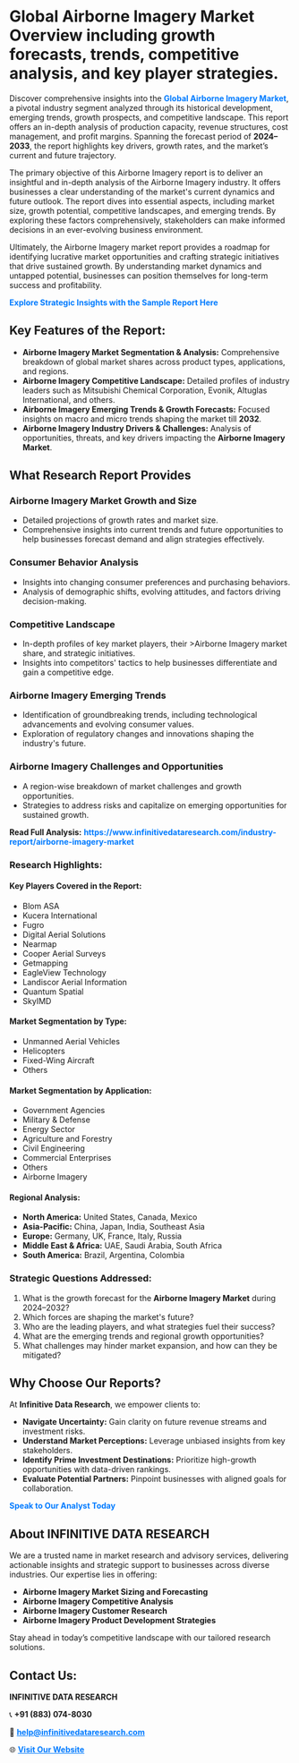 <h1>Global Airborne Imagery Market Overview including growth forecasts, trends, competitive analysis, and key player strategies.</h1>
<p>
Discover comprehensive insights into the 
<a href="https://www.infinitivedataresearch.com/industry-report/airborne-imagery-market" rel="dofollow" style="color: #007BFF; text-decoration: none;"><strong>Global Airborne Imagery Market</strong></a>, a pivotal industry segment analyzed through its historical development, emerging trends, growth prospects, and competitive landscape. This report offers an in-depth analysis of production capacity, revenue structures, cost management, and profit margins. Spanning the forecast period of <strong>2024–2033</strong>, the report highlights key drivers, growth rates, and the market’s current and future trajectory.
</p>
<p>
The primary objective of this Airborne Imagery report is to deliver an insightful and in-depth analysis of the Airborne Imagery industry. It offers businesses a clear understanding of the market's current dynamics and future outlook. The report dives into essential aspects, including market size, growth potential, competitive landscapes, and emerging trends. By exploring these factors comprehensively, stakeholders can make informed decisions in an ever-evolving business environment.
</p>
<p>
Ultimately, the Airborne Imagery market report provides a roadmap for identifying lucrative market opportunities and crafting strategic initiatives that drive sustained growth. By understanding market dynamics and untapped potential, businesses can position themselves for long-term success and profitability.
</p>
<p>
<a href="https://www.infinitivedataresearch.com/request-sample/reportId=102894" style="color: #007BFF; text-decoration: none;"><strong>Explore Strategic Insights with the Sample Report Here</strong></a>
</p>

<h2>Key Features of the Report:</h2>
<ul>
<li><strong>Airborne Imagery Market Segmentation & Analysis:</strong> Comprehensive breakdown of global market shares across product types, applications, and regions.</li>
<li><strong>Airborne Imagery Competitive Landscape:</strong> Detailed profiles of industry leaders such as Mitsubishi Chemical Corporation, Evonik, Altuglas International, and others.</li>
<li><strong>Airborne Imagery Emerging Trends & Growth Forecasts:</strong> Focused insights on macro and micro trends shaping the market till <strong>2032</strong>.</li>
<li><strong>Airborne Imagery Industry Drivers & Challenges:</strong> Analysis of opportunities, threats, and key drivers impacting the <strong>Airborne Imagery Market</strong>.</li>
</ul>

<h2>What Research Report Provides</h2>
<h3>Airborne Imagery Market Growth and Size</h3>
<ul>
<li>Detailed projections of growth rates and market size.</li>
<li>Comprehensive insights into current trends and future opportunities to help businesses forecast demand and align strategies effectively.</li>
</ul>

<h3>Consumer Behavior Analysis</h3>
<ul>
<li>Insights into changing consumer preferences and purchasing behaviors.</li>
<li>Analysis of demographic shifts, evolving attitudes, and factors driving decision-making.</li>
</ul>

<h3>Competitive Landscape</h3>
<ul>
<li>In-depth profiles of key market players, their >Airborne Imagery market share, and strategic initiatives.</li>
<li>Insights into competitors' tactics to help businesses differentiate and gain a competitive edge.</li>
</ul>

<h3>Airborne Imagery Emerging Trends</h3>
<ul>
<li>Identification of groundbreaking trends, including technological advancements and evolving consumer values.</li>
<li>Exploration of regulatory changes and innovations shaping the industry's future.</li>
</ul>

<h3>Airborne Imagery Challenges and Opportunities</h3>
<ul>
<li>A region-wise breakdown of market challenges and growth opportunities.</li>
<li>Strategies to address risks and capitalize on emerging opportunities for sustained growth.</li>
</ul>
<p><strong>Read Full Analysis:</strong> <a href="https://www.infinitivedataresearch.com/industry-report/airborne-imagery-market" rel="dofollow" style="color: #007BFF; text-decoration: none;"><strong>https://www.infinitivedataresearch.com/industry-report/airborne-imagery-market</strong></a></p>
<h3>Research Highlights:</h3>
<h4>Key Players Covered in the Report:</h4>
<ul><li>Blom ASA</li><li>Kucera International</li><li>Fugro</li><li>Digital Aerial Solutions</li><li>Nearmap</li><li>Cooper Aerial Surveys</li><li>Getmapping</li><li>EagleView Technology</li><li>Landiscor Aerial Information</li><li>Quantum Spatial</li><li>SkyIMD</li></ul>
<h4>Market Segmentation by Type:</h4>
<ul><li>Unmanned Aerial Vehicles</li><li>Helicopters</li><li>Fixed-Wing Aircraft</li><li>Others</li></ul>
<h4>Market Segmentation by Application:</h4>
<ul><li>Government Agencies</li><li>Military &amp; Defense</li><li>Energy Sector</li><li>Agriculture and Forestry</li><li>Civil Engineering</li><li>Commercial Enterprises</li><li>Others</li><li>Airborne Imagery</li></ul>

<h4>Regional Analysis:</h4>
<ul>
<li><strong>North America:</strong> United States, Canada, Mexico</li>
<li><strong>Asia-Pacific:</strong> China, Japan, India, Southeast Asia</li>
<li><strong>Europe:</strong> Germany, UK, France, Italy, Russia</li>
<li><strong>Middle East & Africa:</strong> UAE, Saudi Arabia, South Africa</li>
<li><strong>South America:</strong> Brazil, Argentina, Colombia</li>
</ul>

<h3>Strategic Questions Addressed:</h3>
<ol>
<li>What is the growth forecast for the <strong>Airborne Imagery Market</strong> during 2024–2032?</li>
<li>Which forces are shaping the market's future?</li>
<li>Who are the leading players, and what strategies fuel their success?</li>
<li>What are the emerging trends and regional growth opportunities?</li>
<li>What challenges may hinder market expansion, and how can they be mitigated?</li>
</ol>

<h2>Why Choose Our Reports?</h2>
<p>At <strong>Infinitive Data Research</strong>, we empower clients to:</p>
<ul>
<li><strong>Navigate Uncertainty:</strong> Gain clarity on future revenue streams and investment risks.</li>
<li><strong>Understand Market Perceptions:</strong> Leverage unbiased insights from key stakeholders.</li>
<li><strong>Identify Prime Investment Destinations:</strong> Prioritize high-growth opportunities with data-driven rankings.</li>
<li><strong>Evaluate Potential Partners:</strong> Pinpoint businesses with aligned goals for collaboration.</li>
</ul>
<p><a href="https://www.infinitivedataresearch.com/industry-report/airborne-imagery-market" rel="dofollow" style="color: #007BFF; text-decoration: none;"><strong>Speak to Our Analyst Today</strong></a></p>

<h2>About INFINITIVE DATA RESEARCH</h2>
<p>We are a trusted name in market research and advisory services, delivering actionable insights and strategic support to businesses across diverse industries. Our expertise lies in offering:</p>
<ul>
<li><strong>Airborne Imagery Market Sizing and Forecasting</strong></li>
<li><strong>Airborne Imagery Competitive Analysis</strong></li>
<li><strong>Airborne Imagery Customer Research</strong></li>
<li><strong>Airborne Imagery Product Development Strategies</strong></li>
</ul>
<p>Stay ahead in today’s competitive landscape with our tailored research solutions.</p>

<h2>Contact Us:</h2>
<p><strong>INFINITIVE DATA RESEARCH</strong></p>
<p>📞 <strong>+91 (883) 074-8030</strong></p>
<p>📧 <strong><a href="mailto:help@infinitivedataresearch.com" style="color: #007BFF;">help@infinitivedataresearch.com</a></strong></p>
<p>🌐 <strong><a href="https://www.infinitivedataresearch.com" rel="dofollow" style="color: #007BFF;">Visit Our Website</a></strong></p>